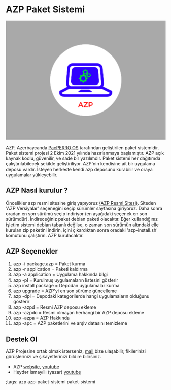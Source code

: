 # AZP Paket Sistemi

![AZP](https://raw.githubusercontent.com/AZP-Paket-Sistemi/azp-paket-sistemi.github.io/main/img/azp1.png)

AZP, Azerbaycanda [PacPERRO OS](https://pacperro-os.github.io) tarafından geliştirilen paket sistemidir. Paket sistemi projesi 2 Ekim 2021 yılında hazırlanmaya başlamıştır. AZP açık kaynak kodlu, güvenilir, ve sade bir yazılımdır. Paket sistemi her dağıtımda çalıştırılabilecek şekilde geliştiriliyor. AZP'nin kendisine ait bir uygulama deposu vardır. İsteyen herkeste kendi azp deposunu kurabilir ve oraya uygulamalar yükleyebilir.

## AZP Nasıl kurulur ?
Öncelikler azp resmi sitesine giriş yapıyoruz [(AZP Resmi Sitesi)](https://azp-paket-sistemi.github.io). Siteden 'AZP Versiyalar' seçeneğini seçip sürümler sayfasına giriyoruz. Daha sonra oradan en son sürümü seçip indiriyor (en aşağıdaki seçenek en son sürümdür). İndireceğiniz paket debian paketi olacaktır. Eğer kullandığınız işletim sistemi debian tabanlı değilse, o zaman son sürümün altındaki elle kurulan zip paketini indirin, içini çıkardıktan sonra oradaki 'azp-install.sh' komutunu çalıştırın. AZP kurulacaktır.

## AZP Seçenekler
 1)  azp -i package.azp  = Paket kurma
 2)  azp -r application  = Paketi kaldırma
 3)  azp -a application  = Uygulama hakkında bilgi
 4)  azp -pl  = Kurulmuş uygulamaların listesini gösterir
 5)  azp install package  = Depodan uygulamalar kurma
 6)  azp upgrade  = AZP'yi en son sürüme güncelleme
 7)  azp -dpl  = Depodaki kategorilerde hangi uygulamaların olduğunu gösterir
 8)  azp -azpd  = Resmi AZP deposu ekleme
 9)  azp -azpdo  = Resmi olmayan herhangi bir AZP deposu ekleme
 10)  azp -azpa  = AZP Hakkında
 11)  azp -apc  = AZP paketlerini ve arşiv datasını temizleme


## Destek Ol
AZP Projesine ortak olmak isterseniz, [mail](azppaketsistemi@gmail.com) bize ulaşabilir, fikilerinizi görüşlerinizi ve şikayetlerinizi bildire bilirsiniz.

- AZP [website](https://azp-paket-sistemi.github.io), [youtube](https://youtube.com/channel/UC_GXkPl5WnOSV3dQCIHvCPA)
- Heydər İsmayıllı (yazar) [youtube](https://youtube.com/channel/UCkrtbxsgn_84OA3584VtuVw)

;tags: azp azp-paket-sistemi paket-sistemi
